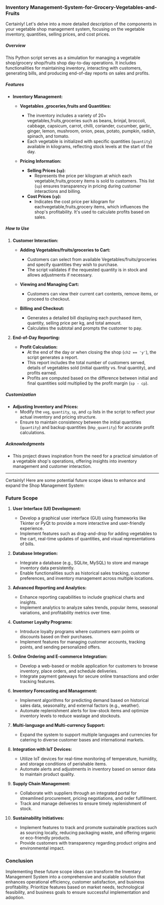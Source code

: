 ### Inventory Management-System-for-Grocery-Vegetables-and-Fruits 
Certainly! Let's delve into a more detailed description of the components in your vegetable shop management system, focusing on the vegetable inventory, quantities, selling prices, and cost prices.




##### Overview
This Python script serves as a simulation for managing a vegetable shop/grocery shop/fruits shop day-to-day operations. It includes functionalities for maintaining inventory, interacting with customers, generating bills, and producing end-of-day reports on sales and profits.

##### Features

- **Inventory Management:**
  - **Vegetables ,groceries,fruits and Quantities:**
    - The inventory includes a variety of 20+ vegetables,fruits,groceries such as beans, brinjal, broccoli, cabbage, capsicum, carrot, chilli, coriander, cucumber, garlic, ginger, lemon, mushroom, onion, peas, potato, pumpkin, radish, spinach, and tomato.
    - Each vegetable is initialized with specific quantities (`quantity`) available in kilograms, reflecting stock levels at the start of the day.

  - **Pricing Information:**
    - **Selling Prices (`sp`):**
      - Represents the price per kilogram at which each vegetable,fruits,grocery items is sold to customers. This list (`sp`) ensures transparency in pricing during customer interactions and billing.
    - **Cost Prices (`cp`):**
      - Indicates the cost price per kilogram for eachvegetable,fruits,grocery items, which influences the shop's profitability. It's used to calculate profits based on sales.

##### How to Use


1. **Customer Interaction:**
   - **Adding Vegetables/fruits/groceries to Cart:**
     - Customers can select from available  Vegetables/fruits/groceries and specify quantities they wish to purchase.
     - The script validates if the requested quantity is in stock and allows adjustments if necessary.

   - **Viewing and Managing Cart:**
     - Customers can view their current cart contents, remove items, or proceed to checkout.

   - **Billing and Checkout:**
     - Generates a detailed bill displaying each purchased item, quantity, selling price per kg, and total amount.
     - Calculates the subtotal and prompts the customer to pay.

2. **End-of-Day Reporting:**
   - **Profit Calculation:**
     - At the end of the day or when closing the shop (`ch2 == 'y'`), the script generates a report.
     - This report includes the total number of customers served, details of vegetables sold (initial quantity vs. final quantity), and profits earned.
     - Profits are computed based on the difference between initial and final quantities sold multiplied by the profit margin (`sp - cp`).

##### Customization
- **Adjusting Inventory and Prices:**
  - Modify the `veg`, `quantity`, `sp`, and `cp` lists in the script to reflect your actual inventory and pricing structure.
  - Ensure to maintain consistency between the initial quantities (`quantity`) and backup quantities (`bkp_quantity`) for accurate profit calculations.







##### Acknowledgments
- This project draws inspiration from the need for a practical simulation of a vegetable shop's operations, offering insights into inventory management and customer interaction.

---
Certainly! Here are some potential future scope ideas to enhance and expand the  Shop Management System:

### Future Scope

1. **User Interface (UI) Development:**
   - Develop a graphical user interface (GUI) using frameworks like Tkinter or PyQt to provide a more interactive and user-friendly experience.
   - Implement features such as drag-and-drop for adding vegetables to the cart, real-time updates of quantities, and visual representations of bills.

2. **Database Integration:**
   - Integrate a database (e.g., SQLite, MySQL) to store and manage inventory data persistently.
   - Enable functionalities such as historical sales tracking, customer preferences, and inventory management across multiple locations.

3. **Advanced Reporting and Analytics:**
   - Enhance reporting capabilities to include graphical charts and insights.
   - Implement analytics to analyze sales trends, popular items, seasonal variations, and profitability metrics over time.

4. **Customer Loyalty Programs:**
   - Introduce loyalty programs where customers earn points or discounts based on their purchases.
   - Implement features for managing customer accounts, tracking points, and sending personalized offers.

5. **Online Ordering and E-commerce Integration:**
   - Develop a web-based or mobile application for customers to browse inventory, place orders, and schedule deliveries.
   - Integrate payment gateways for secure online transactions and order tracking features.

6. **Inventory Forecasting and Management:**
   - Implement algorithms for predicting demand based on historical sales data, seasonality, and external factors (e.g., weather).
   - Automate replenishment alerts for low-stock items and optimize inventory levels to reduce wastage and stockouts.

7. **Multi-language and Multi-currency Support:**
   - Expand the system to support multiple languages and currencies for catering to diverse customer bases and international markets.

8. **Integration with IoT Devices:**
   - Utilize IoT devices for real-time monitoring of temperature, humidity, and storage conditions of perishable items.
   - Automate alerts and adjustments in inventory based on sensor data to maintain product quality.

9. **Supply Chain Management:**
   - Collaborate with suppliers through an integrated portal for streamlined procurement, pricing negotiations, and order fulfillment.
   - Track and manage deliveries to ensure timely replenishment of stock.

10. **Sustainability Initiatives:**
    - Implement features to track and promote sustainable practices such as sourcing locally, reducing packaging waste, and offering organic or eco-friendly products.
    - Provide customers with transparency regarding product origins and environmental impact.

### Conclusion

Implementing these future scope ideas can transform the Inventary  Management System into a comprehensive and scalable solution that enhances operational efficiency, customer satisfaction, and business profitability. Prioritize features based on market needs, technological feasibility, and business goals to ensure successful implementation and adoption.

